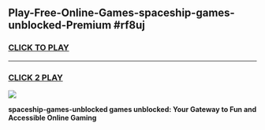 
## Play-Free-Online-Games-spaceship-games-unblocked-Premium #rf8uj
<h3>
<a href="https://premium.freeplayer.one?title=spaceship-games-unblocked&ref=8M">CLICK TO PLAY</a></h3>
<hr>

<h3>
<a href="https://premium.freeplayer.one?title=spaceship-games-unblocked&ref=8M">CLICK 2 PLAY</a>
  
</h3>

<a href="https://premium.freeplayer.one?title=spaceship-games-unblocked&ref=8M"><img src="https://clearcache.store/games.png"></a>


**spaceship-games-unblocked games unblocked: Your Gateway to Fun and Accessible Online Gaming**

